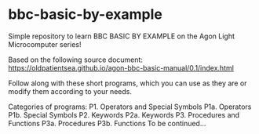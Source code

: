 # bbc-basic-by-example
Simple repository to learn BBC BASIC BY EXAMPLE on the Agon Light Microcomputer series!

Based on the following source document: 
https://oldpatientsea.github.io/agon-bbc-basic-manual/0.1/index.html

Follow along with these short programs, which you can use as they are or modify them according to your needs.

Categories of programs:
P1. Operators and Special Symbols
  P1a. Operators
  P1b. Special Symbols
P2. Keywords
  P2a. Keywords
P3. Procedures and Functions
  P3a. Procedures
  P3b. Functions
To be continued...
